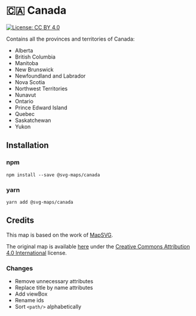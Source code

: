 # 🇨🇦 Canada

[![License: CC BY 4.0](https://img.shields.io/badge/License-CC%20BY%204.0-blue.svg)](https://creativecommons.org/licenses/by/4.0/)

Contains all the provinces and territories of Canada:
* Alberta
* British Columbia
* Manitoba
* New Brunswick
* Newfoundland and Labrador
* Nova Scotia
* Northwest Territories
* Nunavut
* Ontario
* Prince Edward Island
* Quebec
* Saskatchewan
* Yukon

## Installation

### npm

`npm install --save @svg-maps/canada`

### yarn

`yarn add @svg-maps/canada`

## Credits

This map is based on the work of [MapSVG](https://mapsvg.com).

The original map is available [here](https://mapsvg.com/maps/canada) under the [Creative Commons Attribution 4.0 International](https://creativecommons.org/licenses/by/4.0/) license.

### Changes

* Remove unnecessary attributes
* Replace title by name attributes
* Add viewBox
* Rename ids
* Sort `<path/>` alphabetically
